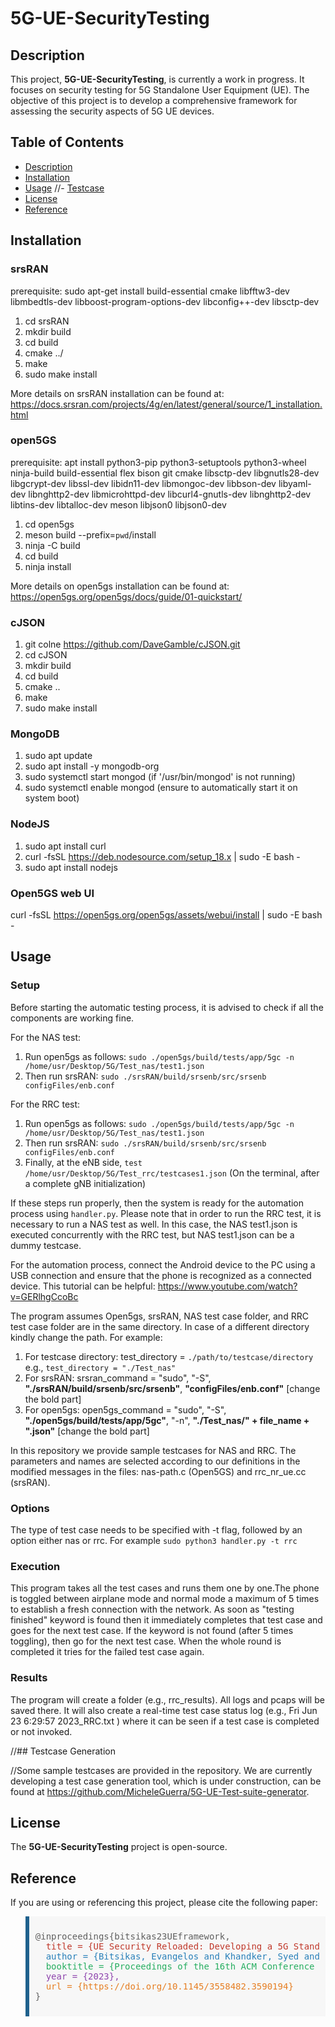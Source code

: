 # 5G-UE-SecurityTesting

## Description

This project, **5G-UE-SecurityTesting**, is currently a work in progress. It focuses on security testing for 5G Standalone User Equipment (UE). The objective of this project is to develop a comprehensive framework for assessing the security aspects of 5G UE devices.

## Table of Contents

- [Description](#description)
- [Installation](#installation)
- [Usage](#usage)
//- [Testcase](#testcase)
- [License](#license)
- [Reference](#reference)

## Installation

### srsRAN
prerequisite:  sudo apt-get install build-essential cmake libfftw3-dev libmbedtls-dev libboost-program-options-dev libconfig++-dev libsctp-dev
1. cd srsRAN    
2. mkdir build    
3. cd build
4. cmake ../
5. make
6. sudo make install
   
More details on srsRAN installation can be found at: https://docs.srsran.com/projects/4g/en/latest/general/source/1_installation.html
    
### open5GS
prerequisite:  apt install python3-pip python3-setuptools python3-wheel ninja-build build-essential flex bison git cmake libsctp-dev libgnutls28-dev libgcrypt-dev libssl-dev libidn11-dev libmongoc-dev libbson-dev libyaml-dev libnghttp2-dev libmicrohttpd-dev libcurl4-gnutls-dev libnghttp2-dev libtins-dev libtalloc-dev meson libjson0 libjson0-dev
1. cd open5gs
2. meson build --prefix=`pwd`/install
3. ninja -C build
4. cd build
5. ninja install
   
More details on open5gs installation can be found at: https://open5gs.org/open5gs/docs/guide/01-quickstart/

### cJSON
1. git colne https://github.com/DaveGamble/cJSON.git
2. cd cJSON
3. mkdir build
4. cd build
5. cmake ..
6. make
7. sudo make install

### MongoDB
1. sudo apt update
2. sudo apt install -y mongodb-org
3. sudo systemctl start mongod (if '/usr/bin/mongod' is not running)
4. sudo systemctl enable mongod (ensure to automatically start it on system boot)

### NodeJS
1. sudo apt install curl
2. curl -fsSL https://deb.nodesource.com/setup_18.x | sudo -E bash -
3. sudo apt install nodejs

### Open5GS web UI
curl -fsSL https://open5gs.org/open5gs/assets/webui/install | sudo -E bash -


## Usage

### Setup

Before starting the automatic testing process, it is advised to check if all the components are working fine.

For the NAS test:
1. Run open5gs as follows: `sudo ./open5gs/build/tests/app/5gc -n /home/usr/Desktop/5G/Test_nas/test1.json`
2. Then run srsRAN: `sudo ./srsRAN/build/srsenb/src/srsenb configFiles/enb.conf`

For the RRC test:
1. Run open5gs as follows: `sudo ./open5gs/build/tests/app/5gc -n /home/usr/Desktop/5G/Test_nas/test1.json`
2. Then run srsRAN: `sudo ./srsRAN/build/srsenb/src/srsenb configFiles/enb.conf`
3. Finally, at the eNB side, `test /home/usr/Desktop/5G/Test_rrc/testcases1.json` (On the terminal, after a complete gNB initialization)

If these steps run properly, then the system is ready for the automation process using `handler.py`. Please note that in order to run the RRC test, it is necessary to run a NAS test as well. In this case, the NAS test1.json is executed concurrently with the RRC test, but NAS test1.json can be a dummy testcase.

For the automation process, connect the Android device to the PC using a USB connection and ensure that the phone is recognized as a connected device. This tutorial can be helpful: https://www.youtube.com/watch?v=GERlhgCcoBc

The program assumes Open5gs, srsRAN, NAS test case folder, and RRC test case folder are in the same directory. In case of a different directory kindly change the path. For example:

1. For testcase directory: test_directory = `./path/to/testcase/directory` e.g., `test_directory = "./Test_nas"`
2. For srsRAN:  srsran_command = "sudo", "-S", **"./srsRAN/build/srsenb/src/srsenb"**, **"configFiles/enb.conf"** [change the bold part]
3. For open5gs: open5gs_command = "sudo", "-S", **"./open5gs/build/tests/app/5gc"**, "-n", **"./Test_nas/" + file_name + ".json"** [change the bold part]

In this repository we provide sample testcases for NAS and RRC. The parameters and names are selected according to our definitions in the modified messages in the files: nas-path.c (Open5GS) and rrc_nr_ue.cc (srsRAN).

### Options

The type of test case needs to be specified with -t flag, followed by an option either nas or rrc. For example 
`sudo python3 handler.py -t rrc`

### Execution

This program takes all the test cases and runs them one by one.The phone is toggled between airplane mode and normal mode a maximum of 5 times to establish a fresh connection with the network. As soon as "testing finished" keyword is found then it immediately completes that test case and goes for the next test case. If the keyword is not found (after 5 times toggling), then go for the next test case. When the whole round is completed it tries for the failed test case again. 

### Results

The program will create a folder (e.g., rrc_results). All logs and pcaps will be saved there. It will also create a real-time test case status log (e.g., Fri Jun 23 6:29:57 2023_RRC.txt ) where it can be seen if a test case is completed or not invoked.

//## Testcase Generation

//Some sample testcases are provided in the repository. We are currently developing a test case generation tool, which is under construction, can be found at https://github.com/MicheleGuerra/5G-UE-Test-suite-generator.

## License

The **5G-UE-SecurityTesting** project is open-source.

## Reference

If you are using or referencing this project, please cite the following paper:

<blockquote style="background-color: #f7f7f7; padding: 10px; border-left: 6px solid #1f618d;">

<pre>
@inproceedings{bitsikas23UEframework,
  <span style="color: #c0392b;">title = {UE Security Reloaded: Developing a 5G Standalone User-Side Security Testing Framework},</span>
  <span style="color: #2980b9;">author = {Bitsikas, Evangelos and Khandker, Syed and Salous, Ahmad and Ranganathan, Aanjhan and Piqueras Jover, Roger and Pöpper, Christina},</span>
  <span style="color: #27ae60;">booktitle = {Proceedings of the 16th ACM Conference on Security and Privacy in Wireless and Mobile Networks},</span>
  <span style="color: #8e44ad;">year = {2023},</span>
  <span style="color: #e67e22;">url = {https://doi.org/10.1145/3558482.3590194}</span>
}
</pre>
</blockquote>
